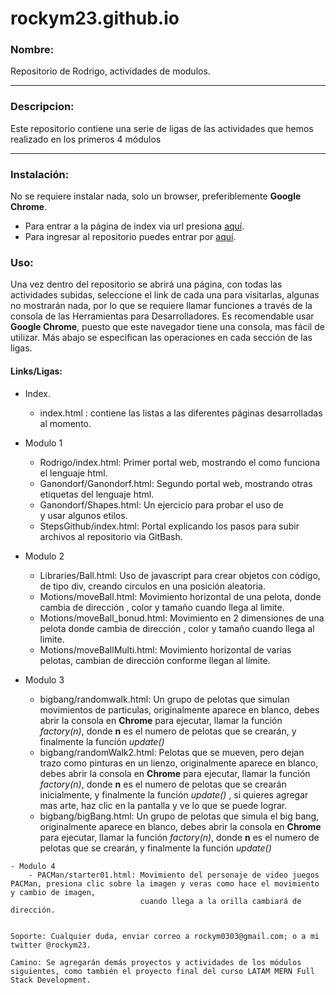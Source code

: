 # rockym23.github.io


###    Nombre:
Repositorio de Rodrigo, actividades de modulos.

***

###    Descripcion:

Este repositorio contiene una serie de ligas de las actividades que hemos realizado en los primeros 4 módulos

***

###  Instalación: 

No se requiere instalar nada, solo un browser, preferiblemente **Google Chrome**.
- Para entrar a la página de index via url presiona [aquí](https://rockym23.github.io/).
- Para ingresar al repositorio puedes entrar por [aquí](https://github.com/Rockym23/rockym23.github.io).


 ### Uso: 
 
 Una vez dentro del repositorio se abrirá una página, con todas las actividades subidas, seleccione el link de cada una para visitarlas, algunas no mostrarán nada, por lo que se requiere llamar funciones a través de la consola de las Herramientas para Desarrolladores. Es recomendable usar **Google Chrome**, puesto que este navegador tiene una consola, mas fácil de utilizar. Más abajo se especifican las operaciones en cada sección de las ligas.

 #### Links/Ligas:
    
   - Index.
        - index.html : contiene las listas a las diferentes páginas desarrolladas al momento. 
    
   - Modulo 1

        - Rodrigo/index.html: Primer portal web, mostrando el como funciona el lenguaje html.
        - Ganondorf/Ganondorf.html: Segundo portal web, mostrando otras etiquetas del lenguaje html.
        - Ganondorf/Shapes.html: Un ejercicio para probar el uso de <div> y usar algunos etilos.
        - StepsGithub/index.html: Portal explicando los pasos para subir archivos al repositorio via GitBash.
        
   - Modulo 2
        - Libraries/Ball.html: Uso de javascript para crear objetos con código, de tipo div, creando circulos en una posición aleatoria.
        - Motions/moveBall.html: Movimiento horizontal de una pelota, donde cambia de dirección , color y tamaño cuando llega al limite.
        - Motions/moveBall_bonud.html: Movimiento en 2 dimensiones de una pelota donde cambia de dirección , color y tamaño cuando llega al limite.
        - Motions/moveBallMulti.html: Movimiento horizontal de varias pelotas, cambian de dirección conforme llegan al límite.
    
   - Modulo 3
        - bigbang/randomwalk.html: Un grupo de pelotas que simulan movimientos de particulas, originalmente aparece en blanco, debes abrir la consola en **Chrome**
                                   para ejecutar, llamar la función *factory(n)*, donde **n** es el numero de pelotas que se crearán, y finalmente la función                                            *update()*
        - bigbang/randomWalk2.html: Pelotas que se mueven, pero dejan trazo como pinturas en un lienzo, originalmente aparece en blanco, debes abrir la consola en                                         **Chrome** para ejecutar, llamar la función *factory(n)*, donde **n** es el numero de pelotas que se crearán inicialmente, y                                           finalmente la función *update()* , si quieres agregar mas arte, haz clic en la pantalla y ve lo que se puede lograr.
        - bigbang/bigBang.html: Un grupo de pelotas que simula el big bang, originalmente aparece en blanco, debes abrir la consola en **Chrome**
                                   para ejecutar, llamar la función *factory(n)*, donde **n** es el numero de pelotas que se crearán, y finalmente la función                                            *update()*
    
    - Modulo 4
        - PACMan/starter01.html: Movimiento del personaje de video juegos PACMan, presiona clic sobre la imagen y veras como hace el movimiento y cambio de imagen,
                                 cuando llega a la orilla cambiará de dirección.


    Soporte: Cualquier duda, enviar correo a rockym0303@gmail.com; o a mi twitter @rockym23.

    Camino: Se agregarán demás proyectos y actividades de los módulos siguientes, como también el proyecto final del curso LATAM MERN Full Stack Development.
